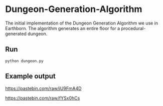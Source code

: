 # Dungeon-Generation-Algorithm
The initial implementation of the Dungeon Generation Algorithm we use in Earthborn. The algorithm generates an entire floor for a procedural-generated dungeon.

## Run

`python dungeon.py`

## Example output

https://pastebin.com/raw/jU9FmA4D

https://pastebin.com/raw/fYSx0hCs
